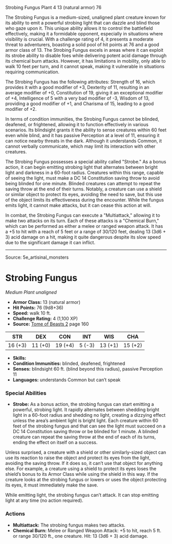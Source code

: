 <MonsterName/>Strobing Fungus</MonsterName>
<CreatureType/>Plant</CreatureType>
<CR/>4</CR>
<AC/>13 (natural armor)</AC>
<HP/>76</HP>
<summary>The Strobing Fungus is a medium-sized, unaligned plant creature known for its ability to emit a powerful strobing light that can dazzle and blind those who gaze upon it. This unique ability allows it to control the battlefield effectively, making it a formidable opponent, especially in situations where visibility is crucial. With a challenge rating of 4, it presents a moderate threat to adventurers, boasting a solid pool of hit points at 76 and a good armor class of 13. The Strobing Fungus excels in areas where it can exploit its strobe ability to disable foes while delivering potent acid damage through its chemical burn attacks. However, it has limitations in mobility, only able to walk 10 feet per turn, and it cannot speak, making it vulnerable in situations requiring communication.</summary>

<detail>

The Strobing Fungus has the following attributes: Strength of 16, which provides it with a good modifier of +3, Dexterity of 11, resulting in an average modifier of +0, Constitution of 19, giving it an exceptional modifier of +4, Intelligence of 5 with a very bad modifier of -3, Wisdom of 13, providing a good modifier of +1, and Charisma of 15, leading to a good modifier of +2. 

In terms of condition immunities, the Strobing Fungus cannot be blinded, deafened, or frightened, allowing it to function effectively in various scenarios. Its blindsight grants it the ability to sense creatures within 60 feet even while blind, and it has passive Perception at a level of 11, ensuring it can notice nearby threats in the dark. Although it understands Common, it cannot verbally communicate, which may limit its interaction with other creatures.

The Strobing Fungus possesses a special ability called "Strobe." As a bonus action, it can begin emitting strobing light that alternates between bright light and darkness in a 60-foot radius. Creatures within this range, capable of seeing the light, must make a DC 14 Constitution saving throw to avoid being blinded for one minute. Blinded creatures can attempt to repeat the saving throw at the end of their turns. Notably, a creature can use a shield or similar object to protect its eyes, avoiding the need to save, but this use of the object limits its effectiveness during the encounter. While the fungus emits light, it cannot make attacks, but it can cease this action at will.

In combat, the Strobing Fungus can execute a "Multiattack," allowing it to make two attacks on its turn. Each of these attacks is a "Chemical Burn," which can be performed as either a melee or ranged weapon attack. It has a +5 to hit with a reach of 5 feet or a range of 30/120 feet, dealing 13 (3d6 + 3) acid damage on a hit, making it quite dangerous despite its slow speed due to the significant damage it can inflict.</detail>



---

Source: 5e_artisinal_monsters

# Strobing Fungus

*Medium* *Plant* *unaligned*

- **Armor Class:** 13 (natural armor)
- **Hit Points:** 76 (9d8+36)
- **Speed:** walk 10 ft.
- **Challenge Rating:** 4 (1,100 XP)
- **Source:** [Tome of Beasts 2](https://koboldpress.com/kpstore/product/tome-of-beasts-2-for-5th-edition) page 160

| STR | DEX | CON | INT | WIS | CHA |
| --- | --- | --- | --- | --- | --- |
| 16 (+3) | 11 (+0) | 19 (+4) | 5 (-3) | 13 (+1) | 15 (+2) |

- **Skills:** 
- **Condition Immunities:** blinded, deafened, frightened
- **Senses:** blindsight 60 ft. (blind beyond this radius), passive Perception 11
- **Languages:** understands Common but can’t speak

### Special Abilities

- **Strobe:** As a bonus action, the strobing fungus can start emitting a powerful, strobing light. It rapidly alternates between shedding bright light in a 60-foot radius and shedding no light, creating a dizzying effect unless the area’s ambient light is bright light. Each creature within 60 feet of the strobing fungus and that can see the light must succeed on a DC 14 Constitution saving throw or be blinded for 1 minute. A blinded creature can repeat the saving throw at the end of each of its turns, ending the effect on itself on a success.

Unless surprised, a creature with a shield or other similarly-sized object can use its reaction to raise the object and protect its eyes from the light, avoiding the saving throw. If it does so, it can’t use that object for anything else. For example, a creature using a shield to protect its eyes loses the shield’s bonus to its Armor Class while using the shield in this way. If the creature looks at the strobing fungus or lowers or uses the object protecting its eyes, it must immediately make the save.

While emitting light, the strobing fungus can’t attack. It can stop emitting light at any time (no action required).

### Actions

- **Multiattack:** The strobing fungus makes two attacks.
- **Chemical Burn:** Melee or Ranged Weapon Attack: +5 to hit, reach 5 ft. or range 30/120 ft., one creature. Hit: 13 (3d6 + 3) acid damage.




